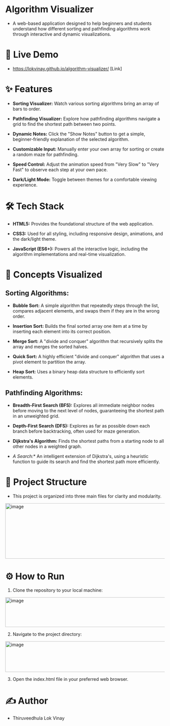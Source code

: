 # Algorithm Visualizer
- A web-based application designed to help beginners and students understand how different sorting and pathfinding algorithms work through interactive and dynamic visualizations.


# 🚀 Live Demo
- https://lokvinay.github.io/algorithm-visualizer/ [Link]


# ✨ Features
- **Sorting Visualizer:**  Watch various sorting algorithms bring an array of bars to order.

- **Pathfinding Visualizer:**  Explore how pathfinding algorithms navigate a grid to find the shortest path between two points.

- **Dynamic Notes:**  Click the "Show Notes" button to get a simple, beginner-friendly explanation of the selected algorithm.

- **Customizable Input:**  Manually enter your own array for sorting or create a random maze for pathfinding.

- **Speed Control:**  Adjust the animation speed from "Very Slow" to "Very Fast" to observe each step at your own pace.

- **Dark/Light Mode:**  Toggle between themes for a comfortable viewing experience.


# 🛠️ Tech Stack
- **HTML5:** Provides the foundational structure of the web application.

- **CSS3:** Used for all styling, including responsive design, animations, and the dark/light theme.

- **JavaScript (ES6+):** Powers all the interactive logic, including the algorithm implementations and real-time visualization.

# 🧠 Concepts Visualized
## Sorting Algorithms:

- **Bubble Sort:** A simple algorithm that repeatedly steps through the list, compares adjacent elements, and swaps them if they are in the wrong order.

- **Insertion Sort:** Builds the final sorted array one item at a time by inserting each element into its correct position.

- **Merge Sort:** A "divide and conquer" algorithm that recursively splits the array and merges the sorted halves.

- **Quick Sort:** A highly efficient "divide and conquer" algorithm that uses a pivot element to partition the array.

- **Heap Sort:** Uses a binary heap data structure to efficiently sort elements.

## Pathfinding Algorithms:

- **Breadth-First Search (BFS):** Explores all immediate neighbor nodes before moving to the next level of nodes, guaranteeing the shortest path in an unweighted grid.

- **Depth-First Search (DFS):** Explores as far as possible down each branch before backtracking, often used for maze generation.

- **Dijkstra's Algorithm:** Finds the shortest paths from a starting node to all other nodes in a weighted graph.

- **A* Search:** An intelligent extension of Dijkstra's, using a heuristic function to guide its search and find the shortest path more efficiently.

# 📂 Project Structure
- This project is organized into three main files for clarity and modularity.
<img width="957" height="175" alt="image" src="https://github.com/user-attachments/assets/e079491f-fd57-4fd2-bc9f-b5a9a9929d4a" />


# ⚙️ How to Run
1. Clone the repository to your local machine:

<img width="926" height="94" alt="image" src="https://github.com/user-attachments/assets/e533303a-d519-4292-b8a5-fca9c666530c" />


2. Navigate to the project directory:

<img width="910" height="97" alt="image" src="https://github.com/user-attachments/assets/836e7c5c-b57e-46d0-9cca-0fa0f61457f2" />


3. Open the index.html file in your preferred web browser.

# ✍️ Author
- Thiruveedhula Lok Vinay
